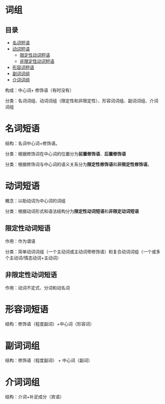 # 词组

## 目录

-   [名词短语](#名词短语)
-   [动词短语](#动词短语)
    -   [限定性动词短语](#限定性动词短语)
    -   [非限定性动词短语](#非限定性动词短语)
-   [形容词短语](#形容词短语)
-   [副词词组](#副词词组)
-   [介词词组](#介词词组)

构成：中心词+ 修饰语（有时没有）

分类：名词词组、动词词组（限定性和非限定性）、形容词词组、副词词组、介词词组

# 名词短语

结构：名词中心词+修饰语。

分类：根据修饰词在中心词的位置分为**前置修饰语**、**后置修饰语**

分类：根据修饰词与中心词的语义关系分为**限定性修饰语**和**非限定性修饰语**。

# 动词短语

概念：以助动词为中心词的词组

分类：根据动词形式和语法结构分为**限定性动词短语**和**非限定动词短语**

## 限定性动词短语

作用：作为谓语

分类：简单动词词组（一个主动词或主动词带修饰语）和复合动词词组（一个或多个主动词/情态动词+主动词）

## 非限定性动词短语

作用：动词不定式、分词和动名词

# 形容词短语

结构：修饰语（程度副词）+中心词（形容词）

# 副词词组

结构：修饰语（程度副词） + 中心词（副词）

# 介词词组

结构：介词+补足成分（宾语）
